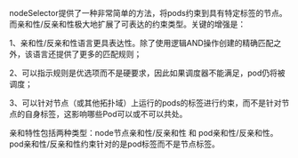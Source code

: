 nodeSelector提供了一种非常简单的方法，将pods约束到具有特定标签的节点。而亲和性/反亲和性极大地扩展了可表达的约束类型。关键的增强是：

1、亲和性/反亲和性语言更具表达性。除了使用逻辑AND操作创建的精确匹配之外，该语言还提供了更多的匹配规则；

2、可以指示规则是优选项而不是硬要求，因此如果调度器不能满足，pod仍将被调度；

3、可以针对节点（或其他拓扑域）上运行的pods的标签进行约束，而不是针对节点的自身标签，这影响哪些Pod可以或不可以共处。

亲和特性包括两种类型：node节点亲和性/反亲和性 和 pod亲和性/反亲和性。pod亲和性/反亲和性约束针对的是pod标签而不是节点标签。
